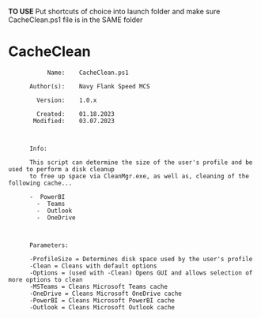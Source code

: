 **TO USE**
Put shortcuts of choice into launch folder and make sure CacheClean.ps1 file is in the SAME folder



# CacheClean

               Name:    CacheClean.ps1                                                               
                                                                                                   
          Author(s):    Navy Flank Speed MCS                                                                                                                                                 
                                                                                                       
            Version:    1.0.x                                                                        
                                                                                                  
            Created:    01.18.2023                                                                 
           Modified:    03.07.2023                                                                  
                                                                                                  
                                                                                                  
                                                                                                  
          Info:                                                                                   
                                                                                                  
          This script can determine the size of the user's profile and be used to perform a disk cleanup 
          to free up space via CleanMgr.exe, as well as, cleaning of the following cache...
		  
		  -  PowerBI
			-  Teams
			-  Outlook
			-  OneDrive
          

          
          Parameters:
    
          -ProfileSize = Determines disk space used by the user's profile
		  -Clean = Cleans with default options
		  -Options = (used with -Clean) Opens GUI and allows selection of more options to clean
		  -MSTeams = Cleans Microsoft Teams cache
		  -OneDrive = Cleans Microsoft OneDrive cache
		  -PowerBI = Cleans Microsoft PowerBI cache
		  -Outlook = Cleans Microsoft Outlook cache
